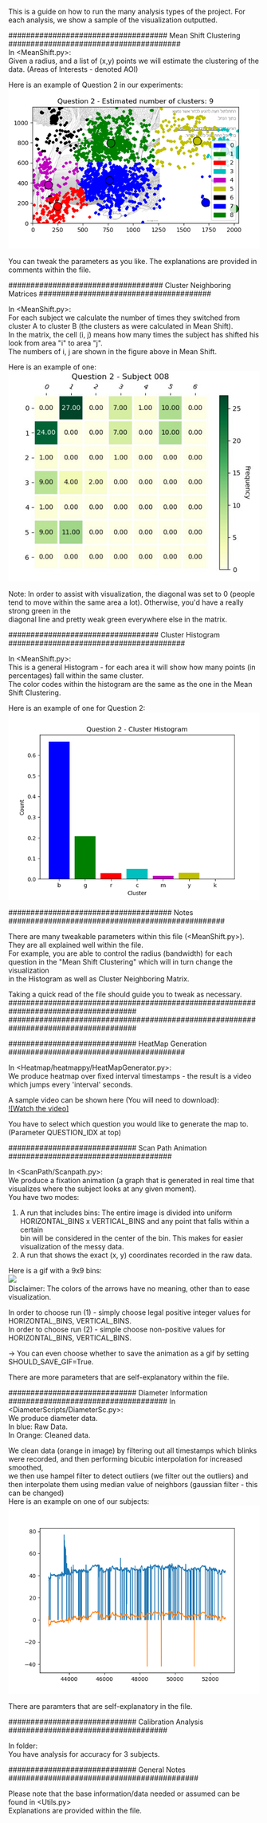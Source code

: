 This is a guide on how to run the many analysis types of the project. For each analysis, we show a sample of the visualization outputted.  
  
  
  
#################################### Mean Shift Clustering #######################################  
In <MeanShift.py>:    
Given a radius, and a list of (x,y) points we will estimate the clustering of the data. (Areas of Interests - denoted AOI)  
  
Here is an example of Question 2 in our experiments:  
<img src="github_examples/clustering.png"/>
    
  
You can tweak the parameters as you like. The explanations are provided in comments within the file.  
  
################################### Cluster Neighboring Matrices #######################################  
  
In <MeanShift.py>:  
For each subject we calculate the number of times they switched from cluster A to cluster B (the clusters as were calculated in Mean Shift).  
In the matrix, the cell (i, j) means how many times the subject has shifted his look from area "i" to area "j".  
The numbers of i, j are shown in the figure above in Mean Shift.   
  
Here is an example of one:  
<img src="github_examples/NeighboringMatrix.jpg"/>  
  
Note: In order to assist with visualization, the diagonal was set to 0 (people tend to move within the same area a lot). Otherwise, you'd have a really strong green in the  
diagonal line and pretty weak green everywhere else in the matrix.  
    
################################## Cluster Histogram ########################################  
  
In <MeanShift.py>:  
This is a general Histogram - for each area it will show how many points (in percentages) fall within the same cluster.  
The color codes within the histogram are the same as the one in the Mean Shift Clustering.  
  
Here is an example of one for Question 2:  
<img src="github_examples/ClusterHistogram.png"/>  
  
##################################### Notes #################################################  
  
There are many tweakable parameters within this file (<MeanShift.py>). They are all explained well within the file.  
For example, you are able to control the radius (bandwidth) for each question in the "Mean Shift Clustering" which will in turn change the visualization  
in the Histogram as well as Cluster Neighboring Matrix.  
  
Taking a quick read of the file should guide you to tweak as necessary.  
#####################################################################################  
#####################################################################################  
  
  
############################# HeatMap Generation ########################################  
  
In <Heatmap/heatmappy/HeatMapGenerator.py>:  
We produce heatmap over fixed interval timestamps - the result is a video which jumps every 'interval' seconds.  
  
A sample video can be shown here (You will need to download):  
[![Watch the video]](https://github.com/Elie-1996/CHBLab-Analyzing-MATH-Problem-Solving/blob/master/github_examples/Interval-HeatMap-Question-2-Subject-003.mp4)  
  
  
You have to select which question you would like to generate the map to. (Parameter QUESTION_IDX at top)  
  
############################# Scan Path Animation #####################################  
  
In <ScanPath/Scanpath.py>:  
We produce a fixation animation (a graph that is generated in real time that visualizes where the subject looks at any given moment).  
You have two modes:  
1) A run that includes bins: The entire image is divided into uniform HORIZONTAL_BINS x VERTICAL_BINS and any point that falls within a certain  
bin will be considered in the center of the bin. This makes for easier visualization of the messy data.  
2) A run that shows the exact (x, y) coordinates recorded in the raw data.  
  
Here is a gif with a 9x9 bins:  
<img src="github_examples/scanpath.gif"/>  
Disclaimer: The colors of the arrows have no meaning, other than to ease visualization.  
    
In order to choose run (1) - simply choose legal positive integer values for  HORIZONTAL_BINS, VERTICAL_BINS.  
In order to choose run (2) - simple choose non-positive values for HORIZONTAL_BINS, VERTICAL_BINS.  
  
-> You can even choose whether to save the animation as a gif by setting SHOULD_SAVE_GIF=True.  
  
There are more parameters that are self-explanatory within the file.  
  

############################# Diameter Information ####################################
In <DiameterScripts/DiameterSc.py>:  
We produce diameter data.  
In blue: Raw Data.  
In Orange: Cleaned data.  
  
We clean data (orange in image) by filtering out all timestamps which blinks were recorded, and then performing bicubic interpolation for increased smoothed,  
we then use hampel filter to detect outliers (we filter out the outliers) and then interpolate them using median value of neighbors (gaussian filter - this can be changed)  
Here is an example on one of our subjects:  
<img src="github_examples/Diameter_Percentages.png"/>  
  
There are paramters that are self-explanatory in the file.  
  
############################# Calibration Analysis ####################################  
  
In <CalibrationAnalysis/> folder:  
You have analysis for accuracy for 3 subjects.  
  
  
############################# General Notes ###########################################  
  
Please note that the base information/data needed or assumed can be found in <Utils.py>  
Explanations are provided within the file.  
  
  
  
  
  
  
  
  
